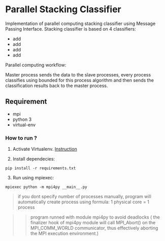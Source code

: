 # Parallel Stacking Classifier

Implementation of parallel computing stacking classifier using Message Passing Interface.
Stacking classifier is based on 4 classifiers:
- add
- add
- add
- add

Parallel computing workflow:

Master process sends the data to the slave processes, every process classifies using bounded for this process algorithm and then sends the classification results back to the master process.


## Requirement

- mpi 
- python 3
- virtual-env

### How to run ?

1) Activate Virtualenv. [Instruction](https://virtualenv.pypa.io/en/latest/userguide/)


2) Install dependecies:

```
pip install -r requirements.txt
```

3) Run using mpiexec:

```
mpiexec python -m mpi4py __main__.py
```
> if you dont specify number of processes manually, program will automatically create process using formula: 1 physical core = 1 process

>> program runned with module mpi4py to avoid deadlocks ( the finalizer hook of mpi4py module will call MPI_Abort() on the MPI_COMM_WORLD communicator, thus effectively aborting the MPI execution environment.)